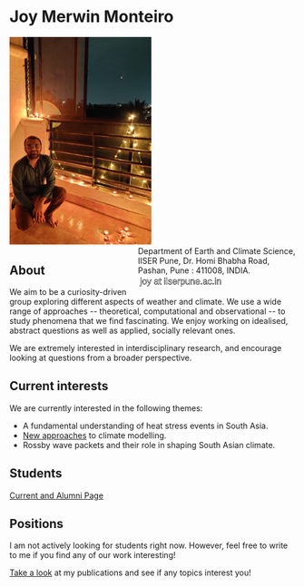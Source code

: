 # Joy Merwin Monteiro

<p style="text-align:left;">
  <img src="media/profile.jpg" width="250"/>
    <span style="float:right;">
  Department of Earth and Climate Science,<br>
  IISER Pune, Dr. Homi Bhabha Road,<br>
  Pashan, Pune : 411008, INDIA. <br>
  <img src="media/contact.png" width="150"/>

  </span>
</p>

## About
We aim to be a curiosity-driven group exploring different aspects of weather and climate.
We use a wide range of approaches -- theoretical, computational and observational -- to study
phenomena that we find fascinating. We enjoy working on idealised, abstract questions as well
as applied, socially relevant ones.

We are extremely interested in interdisciplinary research, and encourage looking at questions
from a broader perspective.

## Current interests
We are currently interested in the following themes:
* A fundamental understanding of heat stress events in South Asia.
* [New approaches](https://github.com/CliMT/climt) to climate modelling.
* Rossby wave packets and their role in shaping South Asian climate.

## Students
[Current and Alumni Page](./students.md)

## Positions
I am not actively looking for students right now. However, feel free to write
to me if you find any of our work interesting!

[Take a look](https://scholar.google.com/citations?user=bMU4QficRmcC&hl=en) at my publications
and see if any topics interest you!
